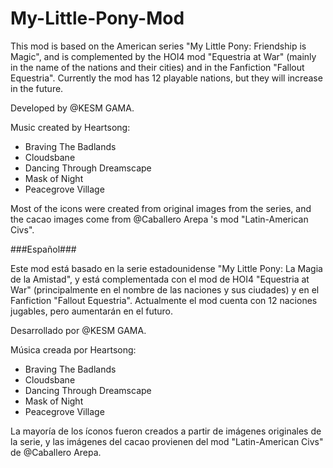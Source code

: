 # My-Little-Pony-Mod

This mod is based on the American series "My Little Pony: Friendship is Magic", and is complemented by the HOI4 mod "Equestria at War" (mainly in the name of the nations and their cities) and in the Fanfiction "Fallout Equestria". Currently the mod has 12 playable nations, but they will increase in the future.

Developed by @KESM GAMA.

Music created by Heartsong:
- Braving The Badlands
- Cloudsbane
- Dancing Through Dreamscape
- Mask of Night
- Peacegrove Village

Most of the icons were created from original images from the series, and the cacao images come from @Caballero Arepa 's mod "Latin-American Civs".

###Español###

Este mod está basado en la serie estadounidense "My Little Pony: La Magia de la Amistad", y está complementada con el mod de HOI4 "Equestria at War" (principalmente en el nombre de las naciones y sus ciudades) y en el Fanfiction "Fallout Equestria". Actualmente el mod cuenta con 12 naciones jugables, pero aumentarán en el futuro.

Desarrollado por @KESM GAMA.

Música creada por Heartsong:
- Braving The Badlands
- Cloudsbane
- Dancing Through Dreamscape
- Mask of Night
- Peacegrove Village

La mayoría de los íconos fueron creados a partir de imágenes originales de la serie, y las imágenes del cacao provienen del mod "Latin-American Civs" de @Caballero Arepa.
